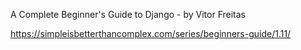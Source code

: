 A Complete Beginner's Guide to Django - by Vitor Freitas

https://simpleisbetterthancomplex.com/series/beginners-guide/1.11/
